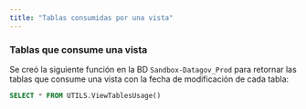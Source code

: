 ```yaml
---
title: "Tablas consumidas por una vista"
---
```


### **Tablas que consume una vista**

Se creó la siguiente función en la BD `Sandbox-Datagov_Prod` para retornar las tablas que consume una vista con la fecha de modificación de cada tabla:

```sql
SELECT * FROM UTILS.ViewTablesUsage()
```
